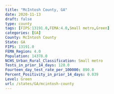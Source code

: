 ```yaml
---
title: "McIntosh County, GA"
date: 2020-11-13
draft: false
type: county
tags: [FIPS:13191.0,FEMA:4.0,Small metro,Green]
categories: [GA]
County: McIntosh County
State: GA
FIPS: 13191.0
FEMA_Region: 4.0
Population: 14378.0
NCHS_Urban_Rural_Classification: Small metro
Tests_in_prior_14_days: 128.0
Fourteen_day_test_rate_per_100000: 890.0
Percent_Positivity_in_prior_14_days: 0.039
Level: Green
url: /states/GA/mcintosh-county
---
```



